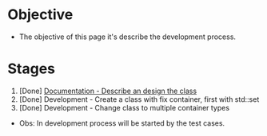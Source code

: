 
# Objective

 - The objective of this page it's describe the development process.

# Stages

1. [Done] [Documentation - Describe an design the class](./descripition.md)
2. [Done] Development - Create a class with fix container, first with std::set
3. [Done] Development - Change class to multiple container types

 - Obs: In development process will be started by the test cases.

